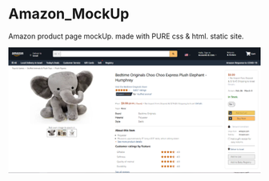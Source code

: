 # Amazon_MockUp
Amazon product page mockUp. 
made with PURE css & html.
static site.

![alt text](https://raw.githubusercontent.com/ArielMoi/Amazon_MockUp/main/img/mockkUpScreenShot.png)
